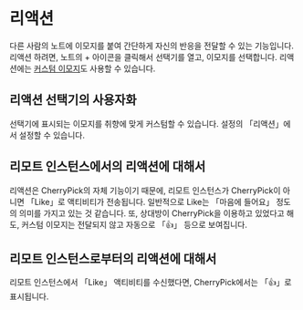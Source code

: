 # 리액션
다른 사람의 노트에 이모지를 붙여 간단하게 자신의 반응을 전달할 수 있는 기능입니다. 리액션 하려면, 노트의 + 아이콘을 클릭해서 선택기를 열고, 이모지를 선택합니다. 리액션에는 [커스텀 이모지](custom-emoji.md)도 사용할 수 있습니다.

## 리액션 선택기의 사용자화
선택기에 표시되는 이모지를 취향에 맞게 커스텀할 수 있습니다. 설정의 「리액션」에서 설정할 수 있습니다.

## 리모트 인스턴스에서의 리액션에 대해서
리액션은 CherryPick의 자체 기능이기 때문에, 리모트 인스턴스가 CherryPick이 아니면 「Like」로 액티비티가 전송됩니다. 일반적으로 Like는 「마음에 들어요」 정도의 의미를 가지고 있는 것 같습니다. 또, 상대방이 CherryPick을 이용하고 있었다고 해도, 커스텀 이모지는 전달되지 않고 자동으로 「👍」 등으로 보여집니다.

## 리모트 인스턴스로부터의 리액션에 대해서
리모트 인스턴스에서 「Like」 액티비티를 수신했다면, CherryPick에서는 「👍」로 표시됩니다.

